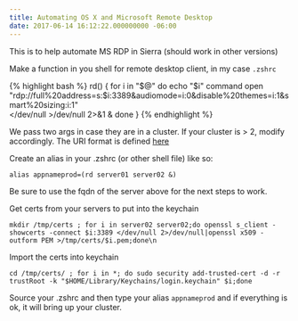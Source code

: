 ```yaml
---
title: Automating OS X and Microsoft Remote Desktop
date: 2017-06-14 16:12:22.000000000 -06:00
---
```


This is to help automate MS RDP in Sierra (should work in other versions)

Make a function in you shell for remote desktop client, in my case `.zshrc`

{% highlight bash %}
rd() {
for i in "$@"
do
  echo "$i"
  command open  "rdp://full%20address=s:$i:3389&audiomode=i:0&disable%20themes=i:1&smart%20sizing:i:1" \
    </dev/null >/dev/null 2>&1 &
done
}
{% endhighlight %}

We pass two args in case they are in a cluster. If your cluster is > 2, modify accordingly. The URI format is defined [here](https://web.archive.org/web/20170614225557/https://docs.microsoft.com/en-us/windows-server/remote/remote-desktop-services/clients/remote-desktop-uri)

Create an alias in your .zshrc (or other shell file) like so:

`alias appnameprod=(rd server01 server02 &)`

Be sure to use the fqdn of the server above for the next steps to work.

Get certs from your servers to put into the keychain

`mkdir /tmp/certs ; for i in server02 server02;do openssl s_client -showcerts -connect $i:3389 </dev/null 2>/dev/null|openssl x509 -outform PEM >/tmp/certs/$i.pem;done\n`

Import the certs into keychain

`cd /tmp/certs/ ; for i in *; do sudo security add-trusted-cert -d -r trustRoot -k "$HOME/Library/Keychains/login.keychain" $i;done`

Source your .zshrc and then type your alias `appnameprod` and if everything is ok, it will bring up your cluster.

